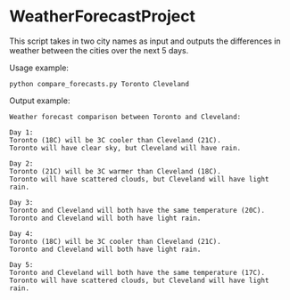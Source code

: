# WeatherForecastProject

This script takes in two city names as input and outputs the differences in
weather between the cities over the next 5 days.

Usage example:

    python compare_forecasts.py Toronto Cleveland

Output example:

    Weather forecast comparison between Toronto and Cleveland:

    Day 1:
    Toronto (18C) will be 3C cooler than Cleveland (21C).
    Toronto will have clear sky, but Cleveland will have rain.

    Day 2:
    Toronto (21C) will be 3C warmer than Cleveland (18C).
    Toronto will have scattered clouds, but Cleveland will have light rain.

    Day 3:
    Toronto and Cleveland will both have the same temperature (20C).
    Toronto and Cleveland will both have light rain.

    Day 4:
    Toronto (18C) will be 3C cooler than Cleveland (21C).
    Toronto and Cleveland will both have light rain.

    Day 5:
    Toronto and Cleveland will both have the same temperature (17C).
    Toronto will have scattered clouds, but Cleveland will have light rain.
